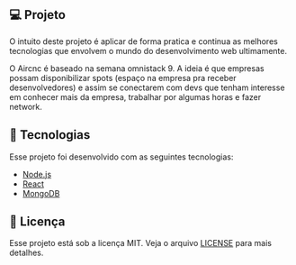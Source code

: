 ## 💻 Projeto

O intuito deste projeto é aplicar de forma pratica e continua as melhores tecnologias que envolvem o mundo do desenvolvimento web ultimamente.

O Aircnc é baseado na semana omnistack 9. A ideia é que empresas possam disponibilizar spots (espaço na empresa pra receber desenvolvedores) e assim se conectarem com devs que tenham interesse em conhecer mais da empresa, trabalhar por algumas horas e fazer network.

## :rocket: Tecnologias

Esse projeto foi desenvolvido com as seguintes tecnologias:

- [Node.js](https://nodejs.org/en/)
- [React](https://reactjs.org)
- [MongoDB](https://www.mongodb.com)

## :memo: Licença

Esse projeto está sob a licença MIT. Veja o arquivo [LICENSE](LICENSE.md) para mais detalhes.


